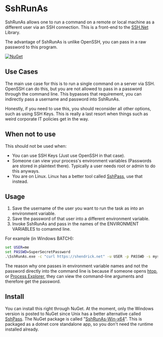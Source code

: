 SshRunAs
===============
SshRunAs allows one to run a command on a remote or local machine as a different user via an SSH connection.  This is a front-end to the [SSH.Net](https://github.com/sshnet/SSH.NET) Library.

The advantage of SshRunAs is unlike OpenSSH, you can pass in a raw password to this program.

[![NuGet](https://img.shields.io/nuget/v/SshRunAs-Win-x64.svg)](https://www.nuget.org/packages/SshRunAs-Win-x64/)

Use Cases
-----
The main use case for this is to run a single command on a server via SSH.  OpenSSH can do this, but you are not allowed to pass in a password through the command line.  This bypasses that requirement, you can indirectly pass a username and password into SshRunAs.  

Honestly, if you need to use this, you should reconsider all other options, such as using SSH Keys.  This is really a last resort when things such as weird corporate IT policies get in the way.

When not to use
-----
This should not be used when:
 * You can use SSH Keys (Just use OpenSSH in that case).
 * Someone can view your process's environment variables (Passwords are stored in plaintext there).  Typically a user needs root or admin to do this anyways.
 * You are on Linux.  Linux has a better tool called [SshPass](https://linux.die.net/man/1/sshpass), use that instead.

Usage
-----
1. Save the username of the user you want to run the task as into an environment variable.
2. Save the password of that user into a different environment variable.
3. Invoke SshRunAs and pass in the names of the ENVIRONMENT VARIABLES to comamnd line.

For example (in Windows BATCH):

```bat
set USER=me
set PASSWD=SuperSecretPassword
.\SshRunAs.exe -c "curl https://shendrick.net" -u USER -p PASSWD -s myserver.local
```

The reason why one passes in environment variable names and not the password directly into the command line is because if someone opens [htop](https://hisham.hm/htop/), or [Process Explorer](https://docs.microsoft.com/en-us/sysinternals/downloads/process-explorer), they can view the command-line arguments and therefore get the password.

Install
-----
You can install this right through NuGet.  At the moment, only the Windows version is posted to NuGet since Unix has a better alternative called [SshPass](https://linux.die.net/man/1/sshpass).  The NuGet package is called "[SshRunAs-Win-x64](https://www.nuget.org/packages/SshRunAs-Win-x64/)".  This is packaged as a dotnet core standalone app, so you don't need the runtime installed already.
